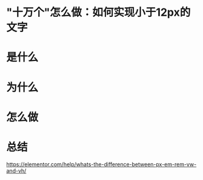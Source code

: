 # "十万个"怎么做：如何实现小于12px的文字

# 是什么

# 为什么

# 怎么做

# 总结

https://elementor.com/help/whats-the-difference-between-px-em-rem-vw-and-vh/
